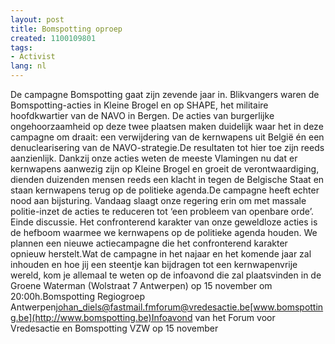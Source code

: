 ```yaml
---
layout: post
title: Bomspotting oproep
created: 1100109801
tags:
- Activist
lang: nl
---
```

De campagne Bomspotting gaat zijn zevende jaar in. Blikvangers waren de Bomspotting-acties in Kleine Brogel en op SHAPE, het militaire hoofdkwartier van de NAVO in Bergen. De acties van burgerlijke ongehoorzaamheid op deze twee plaatsen maken duidelijk waar het in deze campagne om draait: een verwijdering van de kernwapens uit België én een denuclearisering van de NAVO-strategie.<!--break-->De resultaten tot hier toe zijn reeds aanzienlijk. Dankzij onze acties weten de meeste Vlamingen nu dat er kernwapens aanwezig zijn op Kleine Brogel en groeit de verontwaardiging, dienden duizenden mensen reeds een klacht in tegen de Belgische Staat en staan kernwapens terug op de politieke agenda.De campagne heeft echter nood aan bijsturing. Vandaag slaagt onze regering erin om met massale politie-inzet de acties te reduceren tot ‘een probleem van openbare orde’. Einde discussie. Het confronterend karakter van onze geweldloze acties is de hefboom waarmee we kernwapens op de politieke agenda houden. We plannen een nieuwe actiecampagne die het confronterend karakter opnieuw herstelt.Wat de campagne in het najaar en het komende jaar zal inhouden en hoe jij een steentje kan bijdragen tot een kernwapenvrije wereld, kom je allemaal te weten op de infoavond die zal plaatsvinden in de Groene Waterman (Wolstraat 7 Antwerpen) op 15 november om 20:00h.Bomspotting Regiogroep Antwerpen[johan_diels@fastmail.fm](mailto:johan_diels@fastmail.fm)[forum@vredesactie.be](mailto:forum@vredesactie.be)[www.bomspotting.be](http://www.bomspotting.be)Infoavond van het Forum voor Vredesactie en Bomspotting VZW op 15 november

